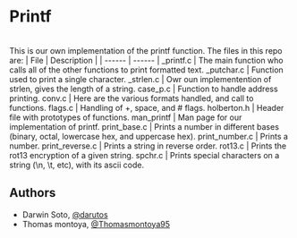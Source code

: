 # Printf
\
This is our own implementation of the printf function. The files in this repo are:
| File | Description |
| ------ | ------ |
_printf.c | The main function who calls all of the other functions to print formatted text.
_putchar.c | Function used to print a single character.
_strlen.c | Owr oun implementention of strlen, gives the length of a string.
case_p.c | Function to handle address printing.
conv.c | Here are the various formats handled, and call to functions.
flags.c | Handling of +, space, and # flags.
holberton.h | Header file with prototypes of functions.
man_printf | Man page for our implementation of printf.
print_base.c | Prints a number in different bases (binary, octal, lowercase hex, and uppercase hex).
print_number.c | Prints a number.
print_reverse.c | Prints a string in reverse order.
rot13.c | Prints the rot13 encryption of a given string.
spchr.c | Prints special characters on a string (\n, \t, etc), with its ascii code.

## Authors
* Darwin Soto, [@darutos](https://twitter.com/darutos)
* Thomas montoya, [@Thomasmontoya95](https://twitter.com/Thomasmontoya95)
